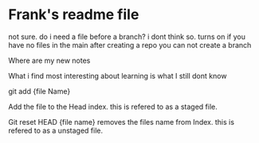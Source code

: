 # Frank's readme file

not sure. do i need a file before a branch? i dont think so. 
turns on if you have no files in the main after creating a repo you can not create a branch

Where are my new notes

What i find most interesting about learning is what I still dont know

git add {file Name}

Add the file to the Head index. this is refered to as a staged file. 

Git reset HEAD {file name} removes the files name from Index. this is refered to as a unstaged file. 


